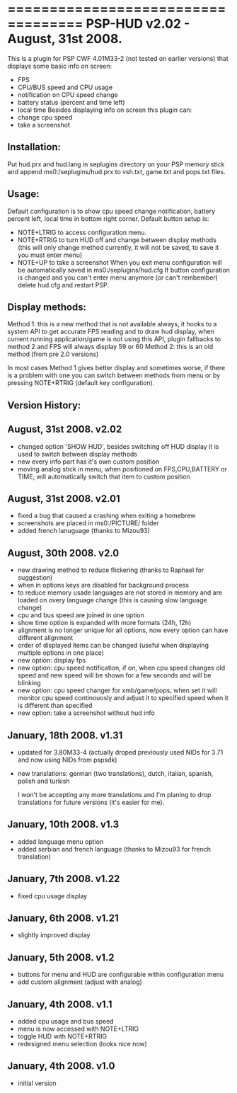 ===================================
 PSP-HUD v2.02 - August, 31st 2008.
===================================

This is a plugin for PSP CWF 4.01M33-2 (not tested on earlier versions) that displays some basic info on screen:
- FPS
- CPU/BUS speed and CPU usage
- notification on CPU speed change
- battery status (percent and time left)
- local time
Besides displaying info on screen this plugin can:
- change cpu speed
- take a screenshot


Installation:
-------------
Put hud.prx and hud.lang in seplugins directory on your PSP memory stick 
and append ms0:/seplugins/hud.prx to vsh.txt, game.txt and pops.txt files.

Usage:
------
Default configuration is to show cpu speed change notification, battery percent left, local time in bottom right corner.
Default button setup is:
- NOTE+LTRIG to access configuration menu.
- NOTE+RTRIG to turn HUD off and change between display methods
  (this will only change method currently, it will not be saved, to save it you must enter menu)
- NOTE+UP to take a screenshot
When you exit menu configuration will be automatically saved in ms0:/seplugins/hud.cfg
If button configuration is changed and you can't enter menu anymore (or can't rembember) delete hud.cfg and restart PSP.

Display methods:
----------------
Method 1: this is a new method that is not available always, it hooks to a system API to get accurate FPS reading and to draw hud display,
          when current running application/game is not using this API, plugin fallbacks to method 2 and FPS will always display 59 or 60
Method 2: this is an old method (from pre 2.0 versions)

In most cases Method 1 gives better display and sometimes worse, if there is a problem with one you can switch between methods from menu or by
pressing NOTE+RTRIG (default key configuration).


Version History:
----------------

August, 31st 2008. v2.02
------------------------
- changed option 'SHOW HUD', besides switching off HUD display it is used to switch between display methods
- new every info part has it's own custom position
- moving analog stick in menu, when positioned on FPS,CPU,BATTERY or TIME, will automatically switch that item to custom position

August, 31st 2008. v2.01
------------------------
- fixed a bug that caused a crashing when exiting a homebrew
- screenshots are placed in ms0:/PICTURE/ folder
- added french lanuguage (thanks to Mizou93)

August, 30th 2008. v2.0
-----------------------
- new drawing method to reduce flickering (thanks to Raphael for suggestion)
- when in options keys are disabled for background process
- to reduce memory usade languages are not stored in memory and are loaded on overy language change (this is causing slow language change)
- cpu and bus speed are joined in one option
- show time option is expanded with more formats (24h, 12h)
- alignment is no longer unique for all options, now every option can have different alignment
- order of displayed items can be changed (useful when displaying multiple options in one place)
- new option: display fps
- new option: cpu speed notification, if on, when cpu speed changes old speed and new speed will be shown for a few seconds and will be blinking
- new option: cpu speed changer for xmb/game/pops, when set it will monitor cpu speed continouosly and adjust it to specified speed when it is different than specified
- new option: take a screenshot without hud info


January, 18th 2008. v1.31
-------------------------
- updated for 3.80M33-4 (actually droped previously used NIDs for 3.71 and now using NIDs from pspsdk)
- new translations: german (two translations), dutch, italian, spanish, polish and turkish
  
  I won't be accepting any more translations and I'm planing to drop translations for future versions (it's easier for me).

January, 10th 2008. v1.3
------------------------
- added language menu option
- added serbian and french language (thanks to Mizou93 for french translation)

January, 7th 2008. v1.22
------------------------
- fixed cpu usage display

January, 6th 2008. v1.21
------------------------
- slightly improved display

January, 5th 2008. v1.2
-----------------------
- buttons for menu and HUD are configurable within configuration menu
- add custom alignment (adjust with analog)

January, 4th 2008. v1.1
-----------------------
- added cpu usage and bus speed
- menu is now accessed with NOTE+LTRIG
- toggle HUD with NOTE+RTRIG
- redesigned menu selection (looks nice now)

January, 4th 2008. v1.0
-----------------------
- initial version